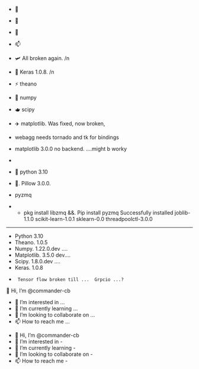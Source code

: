 

- 👀 
- 🌱 
- 💞️
- 📫 


- 🛩️ All broken again.  /n
- 🌹 Keras 1.0.8.     /n
- ⚡ theano
- 🧩 numpy
- 🫖 scipy
- ✈️ matplotlib.  Was fixed, now broken, 
- webagg needs tornado and tk for bindings
- matplotlib 3.0.0 no backend. ....might b worky
-
- 🛫 python 3.10
- 💺. Pillow 3.0.0.    
- pyzmq
- - pkg install libzmq &&. Pip install pyzmq
Successfully installed joblib-1.1.0 scikit-learn-1.0.1 sklearn-0.0 threadpoolctl-3.0.0

____________
- Python 3.10
- Theano. 1.0.5
- Numpy.  1.22.0.dev ....
- Matplotlib. 3.5.0 dev....
- Scipy.  1.8.0.dev ....
- Keras.   1.0.8
-      Tensor flow broken till ...  Grpcio ...?






 👋 Hi, I’m @commander-cb
- 👀 I’m interested in ...
- 🌱 I’m currently learning ...
- 💞️ I’m looking to collaborate on ...
- 📫 How to reach me ...

<!---
commander-cb/commander-cb is a ✨ special ✨ repository because its `README.md` (this file) appears on your GitHub profile.
You can click the Preview link to take a look at your changes.
--->
- 👋 Hi, I’m @commander-cb
- 👀 I’m interested in - 
- 🌱 I’m currently learning - 
- 💞️ I’m looking to collaborate on - 
- 📫 How to reach me - 

